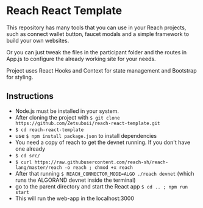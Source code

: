 # Reach React Template

This repository has many tools that you can use in your Reach projects, such as connect wallet button, faucet modals and a simple framework to build your own websites.

Or you can just tweak the files in the participant folder and the routes in App.js to configure the already working site for your needs.

Project uses React Hooks and Context for state management and Bootstrap for styling. 

## Instructions
* Node.js must be installed in your system.
* After cloning the project with `$ git clone https://github.com/Zetsuboii/reach-react-template.git`
* `$ cd reach-react-template`
* use `$ npm install package.json` to install dependencies
* You need a copy of reach to get the devnet running. If you don't have one already
* `$ cd src/`
* `$ curl https://raw.githubusercontent.com/reach-sh/reach-lang/master/reach -o reach ; chmod +x reach`
* After that running `$ REACH_CONNECTOR_MODE=ALGO ./reach devnet` (which runs the ALGORAND devnet inside the terminal)
* go to the parent directory and start the React app `$ cd .. ; npm run start` 
* This will run the web-app in the localhost:3000
